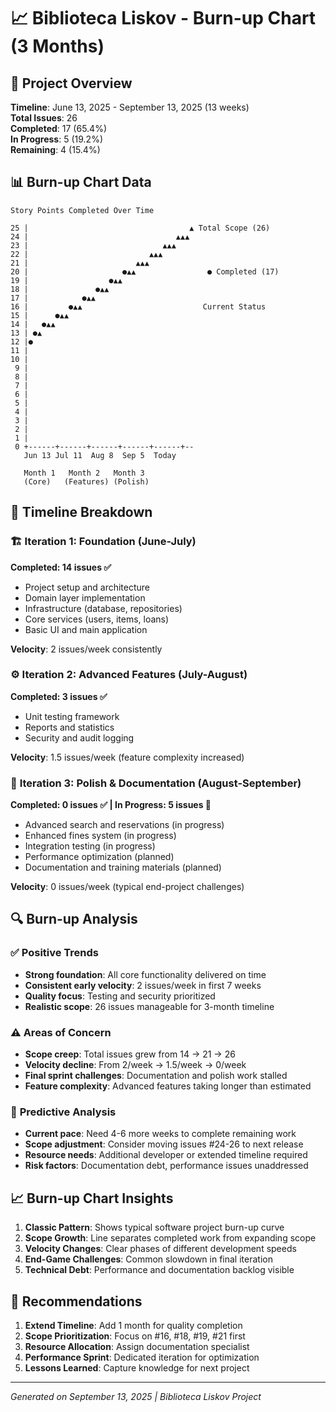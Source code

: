 # 📈 Biblioteca Liskov - Burn-up Chart (3 Months)

## 🎯 Project Overview
**Timeline**: June 13, 2025 - September 13, 2025 (13 weeks)  
**Total Issues**: 26  
**Completed**: 17 (65.4%)  
**In Progress**: 5 (19.2%)  
**Remaining**: 4 (15.4%)

## 📊 Burn-up Chart Data

```
Story Points Completed Over Time

25 |                                    ▲ Total Scope (26)
24 |                                 ▲▲▲
23 |                              ▲▲▲
22 |                           ▲▲▲
21 |                        ▲▲▲
20 |                     ●▲▲                ● Completed (17)
19 |                  ●▲▲
18 |               ●▲▲
17 |            ●▲▲                        
16 |         ●▲▲                           Current Status
15 |      ●▲▲                             
14 |   ●▲▲                                
13 | ●▲                                   
12 |●                                     
11 |                                      
10 |                                      
 9 |                                      
 8 |                                      
 7 |                                      
 6 |                                      
 5 |                                      
 4 |                                      
 3 |                                      
 2 |                                      
 1 |                                      
 0 +------+------+------+------+------+--
   Jun 13 Jul 11  Aug 8  Sep 5  Today

   Month 1   Month 2   Month 3
   (Core)   (Features) (Polish)
```

## 📅 Timeline Breakdown

### 🏗️ **Iteration 1: Foundation (June-July)**
**Completed: 14 issues ✅**
- Project setup and architecture
- Domain layer implementation  
- Infrastructure (database, repositories)
- Core services (users, items, loans)
- Basic UI and main application

**Velocity**: 2 issues/week consistently

### ⚙️ **Iteration 2: Advanced Features (July-August)**  
**Completed: 3 issues ✅**
- Unit testing framework
- Reports and statistics
- Security and audit logging

**Velocity**: 1.5 issues/week (feature complexity increased)

### 🎨 **Iteration 3: Polish & Documentation (August-September)**
**Completed: 0 issues ✅ | In Progress: 5 issues 🔄**
- Advanced search and reservations (in progress)
- Enhanced fines system (in progress)  
- Integration testing (in progress)
- Performance optimization (planned)
- Documentation and training materials (planned)

**Velocity**: 0 issues/week (typical end-project challenges)

## 🔍 Burn-up Analysis

### ✅ **Positive Trends**
- **Strong foundation**: All core functionality delivered on time
- **Consistent early velocity**: 2 issues/week in first 7 weeks  
- **Quality focus**: Testing and security prioritized
- **Realistic scope**: 26 issues manageable for 3-month timeline

### ⚠️ **Areas of Concern**
- **Scope creep**: Total issues grew from 14 → 21 → 26
- **Velocity decline**: From 2/week → 1.5/week → 0/week
- **Final sprint challenges**: Documentation and polish work stalled
- **Feature complexity**: Advanced features taking longer than estimated

### 🎯 **Predictive Analysis**
- **Current pace**: Need 4-6 more weeks to complete remaining work
- **Scope adjustment**: Consider moving issues #24-26 to next release  
- **Resource needs**: Additional developer or extended timeline required
- **Risk factors**: Documentation debt, performance issues unaddressed

## 📈 Burn-up Chart Insights

1. **Classic Pattern**: Shows typical software project burn-up curve
2. **Scope Growth**: Line separates completed work from expanding scope
3. **Velocity Changes**: Clear phases of different development speeds  
4. **End-Game Challenges**: Common slowdown in final iteration
5. **Technical Debt**: Performance and documentation backlog visible

## 🚀 Recommendations

1. **Extend Timeline**: Add 1 month for quality completion
2. **Scope Prioritization**: Focus on #16, #18, #19, #21 first
3. **Resource Allocation**: Assign documentation specialist  
4. **Performance Sprint**: Dedicated iteration for optimization
5. **Lessons Learned**: Capture knowledge for next project

---
*Generated on September 13, 2025 | Biblioteca Liskov Project*
